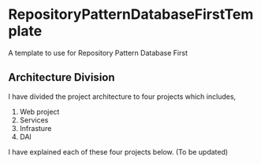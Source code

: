 # RepositoryPatternDatabaseFirstTemplate
A template to use for Repository Pattern Database First <br/>

## Architecture Division
I have divided the project architecture to four projects which includes,
1) Web project
2) Services
3) Infrasture
4) DAl

I have explained each of these four projects below. (To be updated)
